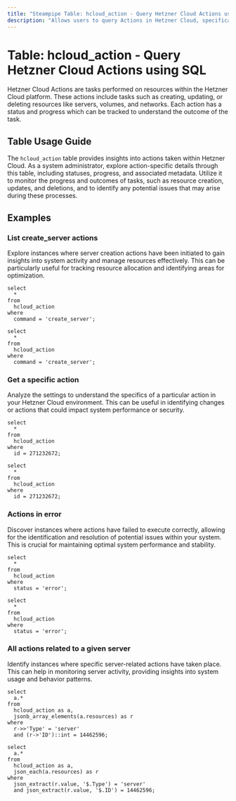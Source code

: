 ```yaml
---
title: "Steampipe Table: hcloud_action - Query Hetzner Cloud Actions using SQL"
description: "Allows users to query Actions in Hetzner Cloud, specifically the status and progress of actions taken on resources, providing insights into resource management and potential issues."
---
```


# Table: hcloud_action - Query Hetzner Cloud Actions using SQL

Hetzner Cloud Actions are tasks performed on resources within the Hetzner Cloud platform. These actions include tasks such as creating, updating, or deleting resources like servers, volumes, and networks. Each action has a status and progress which can be tracked to understand the outcome of the task.

## Table Usage Guide

The `hcloud_action` table provides insights into actions taken within Hetzner Cloud. As a system administrator, explore action-specific details through this table, including statuses, progress, and associated metadata. Utilize it to monitor the progress and outcomes of tasks, such as resource creation, updates, and deletions, and to identify any potential issues that may arise during these processes.

## Examples

### List create_server actions
Explore instances where server creation actions have been initiated to gain insights into system activity and manage resources effectively. This can be particularly useful for tracking resource allocation and identifying areas for optimization.

```sql+postgres
select
  *
from
  hcloud_action
where
  command = 'create_server';
```

```sql+sqlite
select
  *
from
  hcloud_action
where
  command = 'create_server';
```

### Get a specific action
Analyze the settings to understand the specifics of a particular action in your Hetzner Cloud environment. This can be useful in identifying changes or actions that could impact system performance or security.

```sql+postgres
select
  *
from
  hcloud_action
where
  id = 271232672;
```

```sql+sqlite
select
  *
from
  hcloud_action
where
  id = 271232672;
```

### Actions in error
Discover instances where actions have failed to execute correctly, allowing for the identification and resolution of potential issues within your system. This is crucial for maintaining optimal system performance and stability.

```sql+postgres
select
  *
from
  hcloud_action
where
  status = 'error';
```

```sql+sqlite
select
  *
from
  hcloud_action
where
  status = 'error';
```

### All actions related to a given server
Identify instances where specific server-related actions have taken place. This can help in monitoring server activity, providing insights into system usage and behavior patterns.

```sql+postgres
select
  a.*
from
  hcloud_action as a,
  jsonb_array_elements(a.resources) as r
where
  r->>'Type' = 'server'
  and (r->'ID')::int = 14462596;
```

```sql+sqlite
select
  a.*
from
  hcloud_action as a,
  json_each(a.resources) as r
where
  json_extract(r.value, '$.Type') = 'server'
  and json_extract(r.value, '$.ID') = 14462596;
```